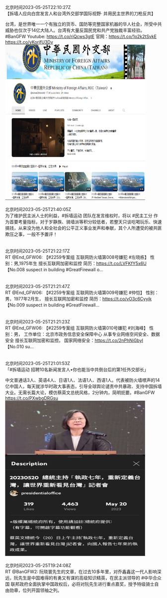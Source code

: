 北京时间2023-05-25T22:10:27Z<br>【拆墙人应向白宫发言人和台湾外交部学国际视野· 并用民主世界的刀枪反共】

台湾，是世界唯一一个有独立的货币、国防等完整国家机器的华人社会，所受中共威胁也仅次于14亿大陆人。台湾有大量反国民党和共产党独裁丰富经验。#BanGFW
Youtube: https://t.co/riQcws3gtE
官网：https://t.co/1o2k2tSvkE https://t.co/yKorifU3Dv<br><img src='/temp/image/2023/u-Month-5/1661736492174315522_0.jpg' width='450' height='500'><br><br>北京时间2023-05-25T21:40:05Z<br>为了维护民主派人士的利益，#拆墙运动 团队在发言维权时，将以 #民主工分 作为首要考量指标，对于岁静族、骑墙派等积分较低者，若整天只谈吃喝玩乐、快速搞钱，从来没为他人和全社会的公平正义事业发声和奉献，其个人所遭受的被共匪欺压之事，一般不予置评！<br><br><br>北京时间2023-05-25T21:22:17Z<br>RT @End_GFW06: 【#2259专案组 互联网防火墙第008号嫌犯 #左晓栋】
性别：男,1975年生
擅长互联网加密和监控
简历：https://t.co/LVFKfY5x6U
【No.008 suspect in building #GreatFirewall o…<br><br><br>北京时间2023-05-25T21:21:47Z<br>RT @End_GFW06: 【#2259专案组 互联网防火墙第009号嫌犯 #仲恺】
性别：男，1977年2月生，
擅长互联网加密和监控
简历：https://t.co/vO3c6Cyyik
【No.009 suspect in building #GreatFirewall…<br><br><br>北京时间2023-05-25T21:21:23Z<br>RT @End_GFW06: 【#2259专案组 互联网防火墙第010号嫌犯 #刘海峰】
性别：男，
工作单位：北京市政务信息安全保障中心
从事专业网络空间安全、数据安全
擅长互联网加密和监控。
国家网络安全：https://t.co/2nPhNiGbyI
【No.010 su…<br><br><br>北京时间2023-05-25T21:01:53Z<br>「#拆墙运动 招聘10名新闻发言人•你也能当中共倒台后的第1任外交部长」

中文普通话3人、英语4人、日语1人、法语1人、西语1人。代表被防火墙噤声的14亿中国人，每天就涉华时政大事表态，引导全球舆论谴责中共暴政、支持中国拆墙大业。无需长篇大论，模仿蔡英文总统风格，2分钟内，简明扼要。#BanGFW https://t.co/PXwbgDRGsu<br><img src='/temp/image/2023/u-Month-5/1661719234454638592_0.jpg' width='450' height='500'><br><br>北京时间2023-05-25T19:24:08Z<br>RT @BanGFW2: 阮晓寰先生的文章，在过去10多年里，对乔鑫鑫这一代人影响深远，阮先生是中国难得的有勇又有谋的高级知识精英，在民主派领导的 #中华合众国 联邦政府全面执掌中国政权后，必将对阮先生进行重点嘉奖，授予特级骑士自由勋章，位列开国领袖之列。<br><br><br>